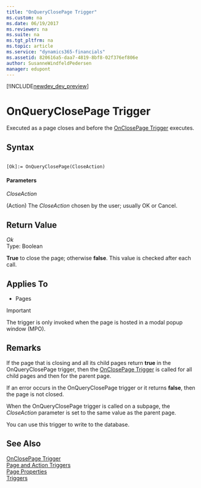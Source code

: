```yaml
---
title: "OnQueryClosePage Trigger"
ms.custom: na
ms.date: 06/19/2017
ms.reviewer: na
ms.suite: na
ms.tgt_pltfrm: na
ms.topic: article
ms.service: "dynamics365-financials"
ms.assetid: 820616a5-daa7-4819-8bf8-02f376ef806e
author: SusanneWindfeldPedersen
manager: edupont
---
```


[!INCLUDE[newdev_dev_preview](../includes/newdev_dev_preview.md)]

# OnQueryClosePage Trigger
Executed as a page closes and before the [OnClosePage Trigger](devenv-OnClosePage-Trigger.md) executes.  

## Syntax  

```  

[Ok]:= OnQueryClosePage(CloseAction)  
```  

#### Parameters  
 *CloseAction*  

 (Action) The *CloseAction* chosen by the user; usually OK or Cancel.  

## Return Value  
 *Ok*  
 Type: Boolean  

 **True** to close the page; otherwise **false**. This value is checked after each  call.  

## Applies To  

-   Pages  

<!--NAV  
> [!IMPORTANT]  
>  The OnQueryClosePage trigger is not fully supported by the [!INCLUDE[nav_web](../includes/nav_web_md.md)]. When the page displays in the [!INCLUDE[nav_web](../includes/nav_web_md.md)], the trigger is only invoked when the page is hosted in a modal popup window \(MPO\).  
-->  

> [!IMPORTANT]  
>  The trigger is only invoked when the page is hosted in a modal popup window \(MPO\).  

## Remarks  
 If the page that is closing and all its child pages return **true** in the OnQueryClosePage trigger, then the [OnClosePage Trigger](devenv-onclosepage-trigger.md) is called for all child pages and then for the parent page.  

 If an error occurs in the OnQueryClosePage trigger or it returns **false**, then the page is not closed.  

 When the OnQueryClosePage trigger is called on a subpage, the *CloseAction* parameter is set to the same value as the parent page.  

 You can use this trigger to write to the database.

 ## See Also  
 [OnClosePage Trigger](devenv-onclosepage-trigger.md)  
 [Page and Action Triggers](devenv-page-and-action-triggers.md)  
 [Page Properties](../properties/devenv-page-properties.md)  
 [Triggers](devenv-triggers.md)  

